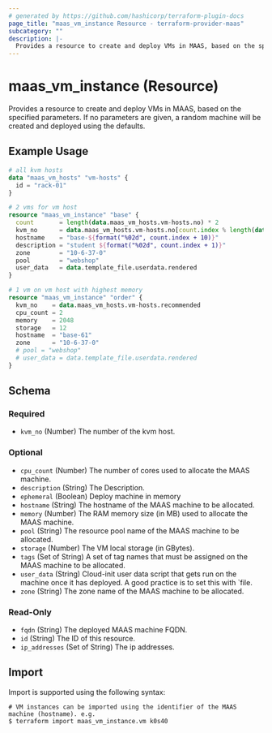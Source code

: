 ```yaml
---
# generated by https://github.com/hashicorp/terraform-plugin-docs
page_title: "maas_vm_instance Resource - terraform-provider-maas"
subcategory: ""
description: |-
  Provides a resource to create and deploy VMs in MAAS, based on the specified parameters. If no parameters are given, a random machine will be created and deployed using the defaults.
---
```


# maas_vm_instance (Resource)

Provides a resource to create and deploy VMs in MAAS, based on the specified parameters. If no parameters are given, a random machine will be created and deployed using the defaults.

## Example Usage

```terraform
# all kvm hosts
data "maas_vm_hosts" "vm-hosts" {
  id = "rack-01"
}

# 2 vms for vm host
resource "maas_vm_instance" "base" {
  count       = length(data.maas_vm_hosts.vm-hosts.no) * 2
  kvm_no      = data.maas_vm_hosts.vm-hosts.no[count.index % length(data.maas_vm_hosts.vm-hosts.no)]
  hostname    = "base-${format("%02d", count.index + 10)}"
  description = "student ${format("%02d", count.index + 1)}"
  zone        = "10-6-37-0"
  pool        = "webshop"
  user_data   = data.template_file.userdata.rendered
}

# 1 vm on vm host with highest memory
resource "maas_vm_instance" "order" {
  kvm_no    = data.maas_vm_hosts.vm-hosts.recommended
  cpu_count = 2
  memory    = 2048
  storage   = 12
  hostname  = "base-61"
  zone      = "10-6-37-0"
  # pool = "webshop"
  # user_data = data.template_file.userdata.rendered
}
```

<!-- schema generated by tfplugindocs -->
## Schema

### Required

- `kvm_no` (Number) The number of the kvm host.

### Optional

- `cpu_count` (Number) The number of cores used to allocate the MAAS machine.
- `description` (String) The Description.
- `ephemeral` (Boolean) Deploy machine in memory
- `hostname` (String) The hostname of the MAAS machine to be allocated.
- `memory` (Number) The RAM memory size (in MB) used to allocate the MAAS machine.
- `pool` (String) The resource pool name of the MAAS machine to be allocated.
- `storage` (Number) The VM local storage (in GBytes).
- `tags` (Set of String) A set of tag names that must be assigned on the MAAS machine to be allocated.
- `user_data` (String) Cloud-init user data script that gets run on the machine once it has deployed. A good practice is to set this with `file.
- `zone` (String) The zone name of the MAAS machine to be allocated.

### Read-Only

- `fqdn` (String) The deployed MAAS machine FQDN.
- `id` (String) The ID of this resource.
- `ip_addresses` (Set of String) The ip addresses.

## Import

Import is supported using the following syntax:

```shell
# VM instances can be imported using the identifier of the MAAS machine (hostname). e.g.
$ terraform import maas_vm_instance.vm k0s40
```
